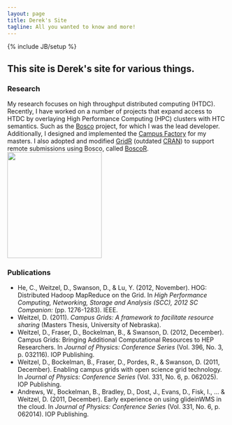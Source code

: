 ```yaml
---
layout: page
title: Derek's Site
tagline: All you wanted to know and more!
---
```

{% include JB/setup %}


## This site is Derek's site for various things.

### Research

<span class='row'>
  <span class='span8'>

My research focuses on high throughput distributed computing (HTDC).  Recently, I have worked on a number of projects that expand access to HTDC by overlaying High Performance Computing (HPC) clusters with HTC semantics.  Such as the [Bosco](http://bosco.opensciencegrid.org/) project, for which I was the lead developer.  Additionally, I designed and implemented the [Campus Factory](https://github.com/djw8605/campus-factory) for my masters.  I also adopted and modified [GridR](https://github.com/osg-bosco/GridR) (outdated [CRAN](http://cran.r-project.org/web/packages/GridR/)) to support remote submissions using Bosco, called [BoscoR](http://bosco.opensciencegrid.org/boscor/). 
</span>
<span class='span4'>
  <img src="http://i.imgur.com/MyN7vFk.jpg" width="216" height="242">
</span>

</span> <!-- Row -->

<!-- 
I am keeping some class work here.  View the [Class Index]({{ BASE_PATH }}/Classes/index.html)
-->


<div class='flip-counter'></div>


### Publications

- He, C., Weitzel, D., Swanson, D., & Lu, Y. (2012, November). HOG: Distributed Hadoop MapReduce on the Grid. In <i>High Performance Computing, Networking, Storage and Analysis (SCC), 2012 SC Companion:</i> (pp. 1276-1283). IEEE.
- Weitzel, D. (2011). <i>Campus Grids: A framework to facilitate resource sharing</i> (Masters Thesis, University of Nebraska).
- Weitzel, D., Fraser, D., Bockelman, B., & Swanson, D. (2012, December). Campus Grids: Bringing Additional Computational Resources to HEP Researchers. In <i>Journal of Physics: Conference Series</i> (Vol. 396, No. 3, p. 032116). IOP Publishing.
- Weitzel, D., Bockelman, B., Fraser, D., Pordes, R., & Swanson, D. (2011, December). Enabling campus grids with open science grid technology. In <i>Journal of Physics: Conference Series</i> (Vol. 331, No. 6, p. 062025). IOP Publishing.
- Andrews, W., Bockelman, B., Bradley, D., Dost, J., Evans, D., Fisk, I., ... & Weitzel, D. (2011, December). Early experience on using glideinWMS in the cloud. In <i>Journal of Physics: Conference Series</i> (Vol. 331, No. 6, p. 062014). IOP Publishing.